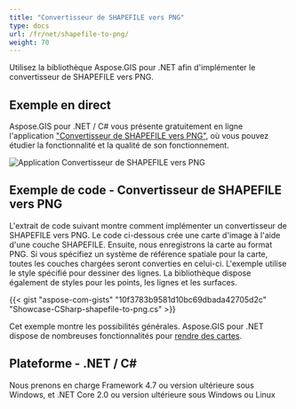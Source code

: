 ```yaml
---
title: "Convertisseur de SHAPEFILE vers PNG"
type: docs
url: /fr/net/shapefile-to-png/
weight: 70
---
```


Utilisez la bibliothèque Aspose.GIS pour .NET afin d'implémenter le convertisseur de SHAPEFILE vers PNG.

## **Exemple en direct**

Aspose.GIS pour .NET / C# vous présente gratuitement en ligne l'application ["Convertisseur de SHAPEFILE vers PNG"](https://products.aspose.app/gis/viewer/shapefile-to-png), où vous pouvez étudier la fonctionnalité et la qualité de son fonctionnement.

![Application Convertisseur de SHAPEFILE vers PNG](viewer.png)

## **Exemple de code - Convertisseur de SHAPEFILE vers PNG**

L'extrait de code suivant montre comment implémenter un convertisseur de SHAPEFILE vers PNG. Le code ci-dessous crée une carte d'image à l'aide d'une couche SHAPEFILE. Ensuite, nous enregistrons la carte au format PNG. Si vous spécifiez un système de référence spatiale pour la carte, toutes les couches chargées seront converties en celui-ci.
L'exemple utilise le style spécifié pour dessiner des lignes. La bibliothèque dispose également de styles pour les points, les lignes et les surfaces.

{{< gist "aspose-com-gists" "10f3783b9581d10bc69dbada42705d2c" "Showcase-CSharp-shapefile-to-png.cs" >}}

Cet exemple montre les possibilités générales. Aspose.GIS pour .NET dispose de nombreuses fonctionnalités pour [rendre des cartes](https://docs.aspose.com/gis/net/map-rendering/).

## **Plateforme - .NET / C#**

Nous prenons en charge Framework 4.7 ou version ultérieure sous Windows, et .NET Core 2.0 ou version ultérieure sous Windows ou Linux
